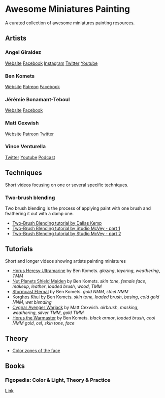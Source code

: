 # Awesome Miniatures Painting

A curated collection of awesome miniatures painting resources.


## Artists
### Angel Giraldez
[Website](http://www.studiogiraldez.com/)
[Facebook](https://www.facebook.com/StudioGiraldez/)
[Instagram](https://www.instagram.com/angel_giraldez/?hl=en)
[Twitter](https://twitter.com/studiogiraldez?lang=en)
[Youtube](https://www.youtube.com/channel/UCQVY6ZD9YjxwPzJqJ6DcHgA)

### Ben Komets
[Website](https://www.benkomets.com/)
[Patreon](https://www.patreon.com/ben_komets)
[Facebook](https://www.facebook.com/Ben-Komets-Miniatures-584195438419033/)

### Jérémie Bonamant-Teboul
[Website](http://jeremiebt.com/en/)
[Facebook](https://www.facebook.com/Jeremie.Bonamant.Teboul.et.Figone)

### Matt Cexwish
[Website](http://mattcexwish.com/)
[Patreon](https://www.patreon.com/joyofbasing)
[Twitter](https://twitter.com/MattCexwish)

### Vince Venturella
[Twitter](https://twitter.com/warhammerweekly)
[Youtube](https://www.youtube.com/user/PhatWOP001)
[Podcast](https://www.youtube.com/playlist?list=PLcdsbwBroEmD2fNEJhcju6PD7qRmoo04Y)

## Techniques
Short videos focusing on one or several specific techniques.

### Two-brush blending
Two brush blending is the process of applying paint with one brush and feathering it out with a damp one.

- [Two-Brush Blending tutorial by Dallas Kemp](https://www.youtube.com/watch?v=o7J9uHvdBXY)
- [Two-Brush Blending tutorial by Studio McVey - part 1](https://www.youtube.com/watch?v=cw6QjE2a7A0)
- [Two-Brush Blending tutorial by Studio McVey - part 2](https://www.youtube.com/watch?v=caY1iy_hKUc)

<!-- ### Wet blending -->
<!-- ### NNM -->
<!-- ### TMM -->
<!-- ### Airbrushing -->
<!-- ### Preshading -->
<!-- ### OSL -->
<!-- - [Preshading ](https://www.youtube.com/watch?v=fznaGsdryUk) -->
<!-- ### Weathering -->

## Tutorials
Short and longer videos showing artists painting miniatures

- [Horus Heresy Ultramarine](https://www.youtube.com/playlist?list=PL0_grDypO1do9GpvxHcZ17SyXvVFL4fYC) by Ben Komets. _glazing_, _layering_, _weathering_, _TMM_
- [Nut Planets Shield Maiden](https://www.youtube.com/playlist?list=PL0_grDypO1dplsP74-qVPC_o1NcE7uo2u) by Ben Komets. _skin tone_, _female face_, _makeup_, _leather_, _loaded brush_, _wood_, _TMM_
- [Stormcast Eternal](https://www.youtube.com/playlist?list=PL0_grDypO1do53axHnnPWA6b5mkcZ5Y7E) by Ben Komets. _gold NMM_, _steel NMM_
- [Korghos Khul](https://www.youtube.com/playlist?list=PL0_grDypO1doLoA8jydpbh1Bchz_Ug58P) by Ben Komets. _skin tone_, _loaded brush_, _basing_, _cold gold NNM_, _wet blending_
- [Cygnar Avenger Warjack](https://www.youtube.com/playlist?list=PL0_grDypO1drX4du_D-J_TG7I_T5ZKDJd) by Matt Cexwish. _airbrush_, _masking_, _weathering_, _silver TMM_, _gold TMM_
- [Horus the Warmaster](https://www.youtube.com/playlist?list=PL0_grDypO1dqfOtlzC_XcSSqThNgF6AuH) by Ben Komets. _black armor_, _loaded brush_, _cool NMM gold_, _osl_, _skin tone_, _face_


## Theory
- [Color zones of the face](http://gurneyjourney.blogspot.com/2008/05/color-zones-of-face.html)

<!-- ## Material -->
<!-- ** Brushes -->
<!-- ** Lamps -->
<!-- ** Paints -->

## Books
### Figopedia: Color & Light, Theory & Practice
[Link](http://www.figone.fr/en/figopedia-version-anglaise/)

<!-- ## Websites -->

<!-- ## Contests -->
